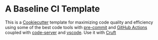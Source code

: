 # A Baseline CI Template

This is a [Cookiecutter](https://github.com/cookiecutter/cookiecutter) template
for maximizing code quality and efficiency using some of the best code tools
with [pre-commit](https://github.com/pre-commit/pre-commit) and
[GitHub Actions](https://github.com/features/actions) coupled with
[code-server](https://github.com/coder/code-server) and
[vscode](https://github.com/microsoft/vscode). Use it with
[Cruft](https://github.com/cruft/cruft)
